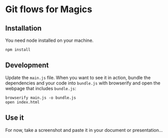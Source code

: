 # Git flows for Magics

## Installation

You need node installed on your machine.

```
npm install
```

## Development

Update the `main.js` file. When you want to see it in action, bundle the dependencies and your code into `bundle.js` with browserify and open the webpage that includes `bundle.js`:

```
browserify main.js -o bundle.js
open index.html
```

## Use it

For now, take a screenshot and paste it in your document or presentation...

